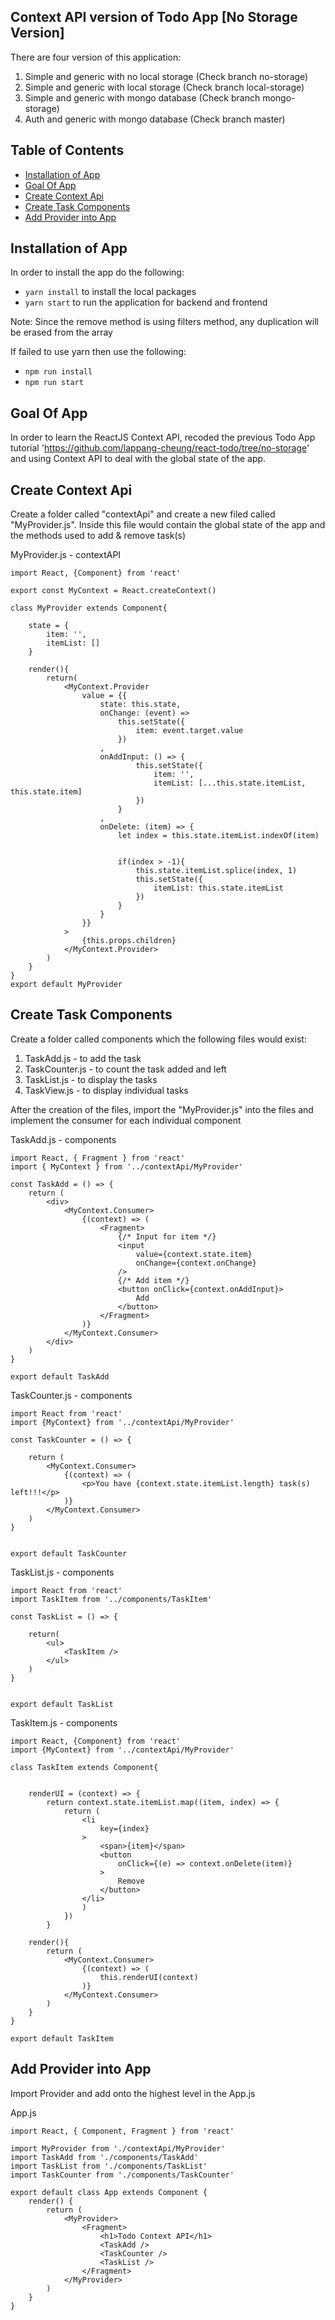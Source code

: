 ## Context API version of Todo App [No Storage Version]

There are four version of this application:
1. Simple and generic with no local storage (Check branch no-storage)
2. Simple and generic with local storage (Check branch local-storage)
3. Simple and generic with mongo database (Check branch mongo-storage)
4. Auth and generic with mongo database (Check branch master)

## Table of Contents
- [Installation of App](#installation-of-app)
- [Goal Of App](#goal-of-app)
- [Create Context Api](#create-context-api)
- [Create Task Components](#create-task-components)
- [Add Provider into App](#add-provider-into-app)

## Installation of App

In order to install the app do the following:

* `yarn install` to install the local packages
* `yarn start` to run the application for backend and frontend

Note: Since the remove method is using filters method, any duplication will be erased from the array

If failed to use yarn then use the following:

* `npm run install`
* `npm run start`

## Goal Of App

In order to learn the ReactJS Context API, recoded the previous Todo App tutorial 'https://github.com/lappang-cheung/react-todo/tree/no-storage'
and using Context API to deal with the global state of the app.

## Create Context Api

Create a folder called "contextApi" and create a new filed called "MyProvider.js". Inside this file would contain the global state of the app and
the methods used to add & remove task(s)

MyProvider.js - contextAPI
~~~~
import React, {Component} from 'react'

export const MyContext = React.createContext()

class MyProvider extends Component{

    state = {
        item: '',
        itemList: []
    }

    render(){
        return(
            <MyContext.Provider
                value = {{
                    state: this.state,
                    onChange: (event) => 
                        this.setState({
                            item: event.target.value
                        })
                    ,
                    onAddInput: () => {
                            this.setState({
                                item: '',
                                itemList: [...this.state.itemList, this.state.item]
                            })
                        }
                    ,
                    onDelete: (item) => {
                        let index = this.state.itemList.indexOf(item)
                        

                        if(index > -1){
                            this.state.itemList.splice(index, 1)
                            this.setState({
                                itemList: this.state.itemList
                            })
                        }
                    }
                }}
            >
                {this.props.children}
            </MyContext.Provider>
        )
    }
}
export default MyProvider
~~~~

## Create Task Components

Create a folder called components which the following files would exist:

1. TaskAdd.js - to add the task
2. TaskCounter.js - to count the task added and left
3. TaskList.js - to display the tasks
4. TaskView.js - to display individual tasks

After the creation of the files, import the "MyProvider.js" into the files and implement the consumer for each individual component

TaskAdd.js - components
~~~~
import React, { Fragment } from 'react'
import { MyContext } from '../contextApi/MyProvider'

const TaskAdd = () => {
    return (
        <div>
            <MyContext.Consumer>
                {(context) => (
                    <Fragment>
                        {/* Input for item */}
                        <input
                            value={context.state.item}
                            onChange={context.onChange} 
                        />
                        {/* Add item */}
                        <button onClick={context.onAddInput}>
                            Add
                        </button>
                    </Fragment>
                )}
            </MyContext.Consumer>
        </div>
    )
}

export default TaskAdd
~~~~

TaskCounter.js - components
~~~~
import React from 'react'
import {MyContext} from '../contextApi/MyProvider'

const TaskCounter = () => {

    return (
        <MyContext.Consumer>
            {(context) => (
                <p>You have {context.state.itemList.length} task(s) left!!!</p>
            )}
        </MyContext.Consumer>
    )
}


export default TaskCounter
~~~~

TaskList.js - components
~~~~
import React from 'react'
import TaskItem from '../components/TaskItem'

const TaskList = () => {

    return(
        <ul>
            <TaskItem />
        </ul>
    )
}


export default TaskList
~~~~

TaskItem.js - components
~~~~
import React, {Component} from 'react'
import {MyContext} from '../contextApi/MyProvider'

class TaskItem extends Component{
    

    renderUI = (context) => {
        return context.state.itemList.map((item, index) => {
            return (
                <li 
                    key={index}
                >
                    <span>{item}</span>
                    <button
                        onClick={(e) => context.onDelete(item)}
                    >
                        Remove
                    </button>
                </li>
                )
            })
        }

    render(){
        return (
            <MyContext.Consumer>
                {(context) => (
                    this.renderUI(context)
                )}
            </MyContext.Consumer>
        )    
    }      
}

export default TaskItem
~~~~

## Add Provider into App

Import Provider and add onto the highest level in the App.js

App.js
~~~~
import React, { Component, Fragment } from 'react'

import MyProvider from './contextApi/MyProvider'
import TaskAdd from './components/TaskAdd'
import TaskList from './components/TaskList'
import TaskCounter from './components/TaskCounter'

export default class App extends Component {
    render() {
        return (
            <MyProvider>
                <Fragment>
                    <h1>Todo Context API</h1>
                    <TaskAdd />
                    <TaskCounter />
                    <TaskList />
                </Fragment>
            </MyProvider>
        )
    }
}
~~~~
